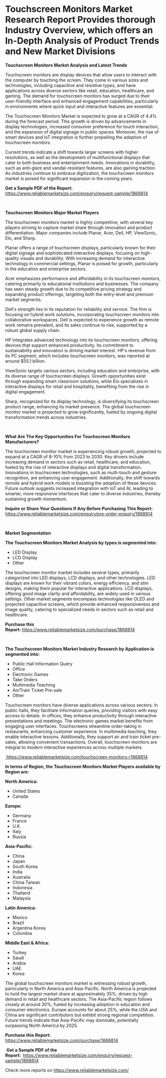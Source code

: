 <p><h1>Touchscreen Monitors Market Research Report Provides thorough Industry Overview, which offers an In-Depth Analysis of Product Trends and New Market Divisions</h1></p><p><strong>Touchscreen Monitors Market Analysis and Latest Trends</strong></p>
<p><p>Touchscreen monitors are display devices that allow users to interact with the computer by touching the screen. They come in various sizes and technologies, including capacitive and resistive types, and have applications across diverse sectors like retail, education, healthcare, and gaming. The demand for touchscreen monitors has surged due to their user-friendly interface and enhanced engagement capabilities, particularly in environments where quick input and interactive features are essential.</p><p>The Touchscreen Monitors Market is expected to grow at a CAGR of 4.4% during the forecast period. This growth is driven by advancements in display technologies, increased consumer preference for touch interaction, and the expansion of digital signage in public spaces. Moreover, the rise of smart devices and IoT integration is further propelling the adoption of touchscreen monitors. </p><p>Current trends indicate a shift towards larger screens with higher resolutions, as well as the development of multifunctional displays that cater to both business and entertainment needs. Innovations in durability, such as anti-glare and vandal-resistant features, are also gaining traction. As industries continue to embrace digitization, the touchscreen monitors market is poised for significant expansion in the coming years.</p></p>
<p><strong>Get a Sample PDF of the Report:&nbsp;</strong> <a href="https://www.reliablemarketsize.com/enquiry/request-sample/1868814?utm_campaign=2485&utm_medium=2&utm_source=Github&utm_content=ia&utm_term=12022025&utm_id=touchscreen-monitors">https://www.reliablemarketsize.com/enquiry/request-sample/1868814</a></p>
<p>&nbsp;</p>
<p><strong>Touchscreen Monitors Major Market Players</strong></p>
<p><p>The touchscreen monitors market is highly competitive, with several key players striving to capture market share through innovation and product differentiation. Major companies include Planar, Acer, Dell, HP, ViewSonic, Elo, and Sharp.</p><p>Planar offers a range of touchscreen displays, particularly known for their digital signage and sophisticated interactive displays, focusing on high-quality visuals and durability. With increasing demand for interactive technology in commercial settings, Planar is poised for growth, particularly in the education and enterprise sectors.</p><p>Acer emphasizes performance and affordability in its touchscreen monitors, catering primarily to educational institutions and businesses. The company has seen steady growth due to its competitive pricing strategy and expanding product offerings, targeting both the entry-level and premium market segments.</p><p>Dell's strength lies in its reputation for reliability and service. The firm is focusing on hybrid work solutions, incorporating touchscreen monitors into collaborative workspaces. Dell is expected to experience growth as remote work remains prevalent, and its sales continue to rise, supported by a robust global supply chain.</p><p>HP integrates advanced technology into its touchscreen monitors, offering devices that support enhanced productivity. Its commitment to sustainability and innovation is driving market interest. HP's revenue from its PC segment, which includes touchscreen monitors, was reported at around $55.1 billion.</p><p>ViewSonic targets various sectors, including education and enterprise, with its diverse range of touchscreen displays. Growth opportunities exist through expanding smart classroom solutions, while Elo specializes in interactive displays for retail and hospitality, benefiting from the rise in digital engagement.</p><p>Sharp, recognized for its display technology, is diversifying its touchscreen product range, enhancing its market presence. The global touchscreen monitor market is projected to grow significantly, fueled by ongoing digital transformation trends across industries.</p></p>
<p>&nbsp;</p>
<p><strong>What Are The Key Opportunities For Touchscreen Monitors Manufacturers?</strong></p>
<p><p>The touchscreen monitor market is experiencing robust growth, projected to expand at a CAGR of 8-10% from 2023 to 2030. Key drivers include increasing demand in sectors such as retail, healthcare, and education, fueled by the rise of interactive displays and digital transformation. Innovations in touchscreen technologies, such as multi-touch and gesture recognition, are enhancing user engagement. Additionally, the shift towards remote and hybrid work models is boosting the adoption of these devices. Future outlook suggests increased integration with IoT and AI, leading to smarter, more responsive interfaces that cater to diverse industries, thereby sustaining growth momentum.</p></p>
<p><strong>Inquire or Share Your Questions If Any Before Purchasing This Report:</strong> <a href="https://www.reliablemarketsize.com/enquiry/pre-order-enquiry/1868814?utm_campaign=2485&utm_medium=2&utm_source=Github&utm_content=ia&utm_term=12022025&utm_id=touchscreen-monitors">https://www.reliablemarketsize.com/enquiry/pre-order-enquiry/1868814</a></p>
<p>&nbsp;</p>
<p><strong>Market Segmentation</strong></p>
<p><strong>The Touchscreen Monitors Market Analysis by types is segmented into:</strong></p>
<p><ul><li>LED Display</li><li>LCD Display</li><li>Other</li></ul></p>
<p><p>The touchscreen monitor market includes several types, primarily categorized into LED displays, LCD displays, and other technologies. LED displays are known for their vibrant colors, energy efficiency, and slim designs, making them popular for interactive applications. LCD displays, offering good image clarity and affordability, are widely used in various settings. Other market segments encompass technologies like OLED and projected capacitive screens, which provide enhanced responsiveness and image quality, catering to specialized needs in sectors such as retail and healthcare.</p></p>
<p><strong>Purchase this Report:&nbsp;</strong><a href="https://www.reliablemarketsize.com/purchase/1868814?utm_campaign=2485&utm_medium=2&utm_source=Github&utm_content=ia&utm_term=12022025&utm_id=touchscreen-monitors">https://www.reliablemarketsize.com/purchase/1868814</a></p>
<p>&nbsp;</p>
<p><strong>The Touchscreen Monitors Market Industry Research by Application is segmented into:</strong></p>
<p><ul><li>Public Hall Information Query</li><li>Office</li><li>Electronic Games</li><li>Take Orders</li><li>Multimedia Teaching</li><li>Air/Train Ticket Pre-sale</li><li>Other</li></ul></p>
<p><p>Touchscreen monitors have diverse applications across various sectors. In public halls, they facilitate information queries, providing visitors with easy access to details. In offices, they enhance productivity through interactive presentations and meetings. The electronic games market benefits from engaging user interfaces. Touchscreens streamline order-taking in restaurants, enhancing customer experience. In multimedia teaching, they enable interactive lessons. Additionally, they support air and train ticket pre-sales, allowing convenient transactions. Overall, touchscreen monitors are integral to modern interactive experiences across multiple markets.</p></p>
<p><a href="https://www.reliablemarketsize.com/touchscreen-monitors-r1868814?utm_campaign=2485&utm_medium=2&utm_source=Github&utm_content=ia&utm_term=12022025&utm_id=touchscreen-monitors">&nbsp;https://www.reliablemarketsize.com/touchscreen-monitors-r1868814</a></p>
<p><strong>In terms of Region, the Touchscreen Monitors Market Players available by Region are:</strong></p>
<p>
    <p> <strong> North America: </strong>
        <ul>
            <li>United States</li>
            <li>Canada</li>
        </ul>
        </p> 
    <p> <strong> Europe: </strong>
        <ul>
            <li>Germany</li>
            <li>France</li>
            <li>U.K.</li>
            <li>Italy</li>
            <li>Russia</li>
        </ul>
        </p> 
    <p> <strong> Asia-Pacific: </strong>
        <ul>
            <li>China</li>
            <li>Japan</li>
            <li>South Korea</li>
            <li>India</li>
            <li>Australia</li>
            <li>China Taiwan</li>
            <li>Indonesia</li>
            <li>Thailand</li>
            <li>Malaysia</li>
        </ul>
        </p> 
    <p> <strong> Latin America: </strong>
        <ul>
            <li>Mexico</li>
            <li>Brazil</li>
            <li>Argentina Korea</li>
            <li>Colombia</li>
        </ul>
        </p> 
    <p> <strong> Middle East & Africa: </strong>
        <ul>
            <li>Turkey</li>
            <li>Saudi</li>
            <li>Arabia</li>
            <li>UAE</li>
            <li>Korea</li>
        </ul>
    </p>
    </p>
<p><p>The global touchscreen monitors market is witnessing robust growth, particularly in North America and Asia-Pacific. North America is projected to hold the largest market share at approximately 35%, driven by high demand in retail and healthcare sectors. The Asia-Pacific region follows closely at around 30%, fueled by increasing adoption in education and consumer electronics. Europe accounts for about 25%, while the USA and China are significant contributors but exhibit strong regional competition. Future trends indicate that Asia-Pacific may dominate, potentially surpassing North America by 2025.</p></p>
<p><strong>Purchase this Report: </strong><a href="https://www.reliablemarketsize.com/purchase/1868814?utm_campaign=2485&utm_medium=2&utm_source=Github&utm_content=ia&utm_term=12022025&utm_id=touchscreen-monitors">https://www.reliablemarketsize.com/purchase/1868814</a></p>
<p>&nbsp;<strong>Get a Sample PDF of the Report:&nbsp;&nbsp;</strong><a href="https://www.reliablemarketsize.com/enquiry/request-sample/1868814?utm_campaign=2485&utm_medium=2&utm_source=Github&utm_content=ia&utm_term=12022025&utm_id=touchscreen-monitors">https://www.reliablemarketsize.com/enquiry/request-sample/1868814</a></p>
<p><strong></strong></p>
<p>Check more reports on <a href="https://www.reliablemarketsize.com/?utm_campaign=2485&utm_medium=2&utm_source=Github&utm_content=ia&utm_term=12022025&utm_id=touchscreen-monitors">https://www.reliablemarketsize.com/</a></p>